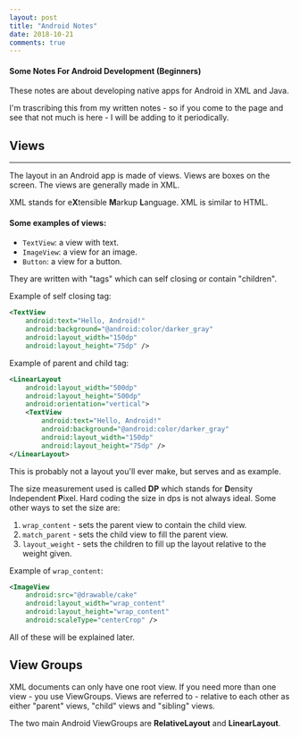 ```yaml
---
layout: post
title: "Android Notes"
date: 2018-10-21
comments: true
---
```


#### Some Notes For Android Development (Beginners)

These notes are about developing native apps for Android in XML and Java.

I'm trascribing this from my written notes - so if you come to the page and see that not much is here - I will be adding to it periodically.

## Views
---


The layout in an Android app is made of views. Views are  boxes on the screen. The views are generally made in XML.

XML stands for e**X**tensible **M**arkup **L**anguage. XML is similar to HTML.

#### Some examples of views:

- `TextView`: a view with text.
- `ImageView`: a view for an image.
- `Button`: a view for a button.

They are written with "tags" which can self closing or contain "children".

Example of self closing tag:

```xml
<TextView
    android:text="Hello, Android!"
    android:background="@android:color/darker_gray"
    android:layout_width="150dp"
    android:layout_height="75dp" />
```

Example of parent and child tag:

```xml
<LinearLayout
    android:layout_width="500dp"
    android:layout_height="500dp"
    android:orientation="vertical">
    <TextView
        android:text="Hello, Android!"
    	android:background="@android:color/darker_gray"
    	android:layout_width="150dp"
    	android:layout_height="75dp" />
</LinearLayout>
```


This is probably not a layout you'll ever make, but serves and as example.

The size measurement used is called **DP** which stands for **D**ensity Independent **P**ixel. Hard coding the size in dps is not always ideal. Some other ways to set the size are:

1. `wrap_content` - sets the parent view to contain the child view.
2. `match_parent` - sets the child view to fill the parent view.
3. `layout_weight` - sets the children to fill up the layout relative to the weight given.

Example of `wrap_content`:

```xml
<ImageView
    android:src="@drawable/cake"
    android:layout_width="wrap_content"
    android:layout_height="wrap_content"
    android:scaleType="centerCrop" />
```

All of these will be explained later.

## View Groups

XML documents can only have one root view. If you need more than one view - you use ViewGroups. Views are referred to - relative to each other as either "parent" views, "child" views and "sibling" views.

The two main Android ViewGroups are **RelativeLayout** and **LinearLayout**.